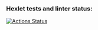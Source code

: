 ### Hexlet tests and linter status:
[![Actions Status](https://github.com/potemkuh/python-project-lvl3/workflows/hexlet-check/badge.svg)](https://github.com/potemkuh/python-project-lvl3/actions)